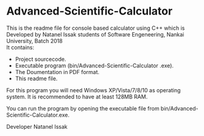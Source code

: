 # Advanced-Scientific-Calculator
This is the readme file for console based calculator using C++ which is Developed by Natanel Issak students of Software Engeneering, Nankai University, Batch 2018  
It contains:
- Project sourcecode. 
- Executable program (bin/Advanced-Scientific-Calculator .exe). 
- The Doumentation in PDF format. 
- This readme file.

For this program you will need Windows XP/Vista/7/8/10 as operating system. It is recommended to have at least 128MB RAM. 

You can run the program by opening the executable file from bin/Advanced-Scientific-Calculator.exe.

Developer Natanel Issak

